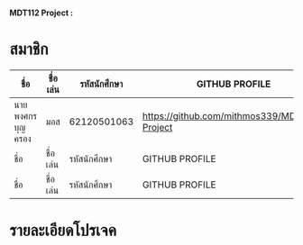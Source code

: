 ﻿#### MDT112 Project : 

# สมาชิก

| ชื่อ | ชื่อเล่น | รหัสนักศึกษา | GITHUB PROFILE |
| -- | ---- | -------- | -------------- |
| นายพงศกร บุญครอง | มอส | 62120501063 | https://github.com/mithmos339/MDT112-Project |
| ชื่อ | ชื่อเล่น | รหัสนักศึกษา | GITHUB PROFILE |
| ชื่อ | ชื่อเล่น | รหัสนักศึกษา | GITHUB PROFILE |

# รายละเอียดโปรเจค

